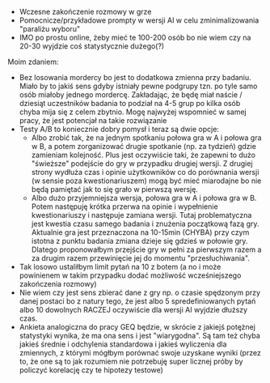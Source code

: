 - Wczesne zakończenie rozmowy w grze
- Pomocnicze/przykładowe prompty w wersji AI w celu zminimalizowania "paraliżu wyboru"
- IMO po prostu online, żeby mieć te 100-200 osób bo nie wiem czy na 20-30 wyjdzie coś statystycznie dużego(?)

Moim zdaniem:
- Bez losowania mordercy bo jest to dodatkowa zmienna przy badaniu. Miało by to jakiś sens gdyby istniały pewne podgrupy tzn. po tyle samo osób miałoby jednego mordercę. Zakładając, że będę miał naście / dziesiąt uczestników badania to podział na 4-5 grup po kilka osób chyba mija się z celem zbytnio. Mogę najwyżej wspomnieć w samej pracy, że jest potencjał na takie rozwiązanie
- Testy A/B to koniecznie dobry pomysł i teraz są dwie opcje:
	- Albo zrobić tak, że na jednym spotkaniu połowa gra w A i połowa gra w B, a potem zorganizować drugie spotkanie (np. za tydzień) gdzie zamieniam kolejność. Plus jest oczywiście taki, że zapewni to dużo "świeższe" podejście do gry w przypadku drugiej wersji. Z drugiej strony wydłuża czas i opinie użytkowników co do porównania wersji (w sensie poza kwestionariuszem) mogą być mieć miarodajne bo nie będą pamiętać jak to się grało w pierwszą wersję.
	- Albo dużo przyjemniejsza wersja, połowa gra w A i połowa gra w B. Potem następuję krótka przerwa na opinie i wypełnienie kwestionariuszy i następuje zamiana wersji. Tutaj problematyczna jest kwestia czasu samego badania i znużenia początkową fazą gry. Aktualnie gra jest przeznaczona na 10-15min (CHYBA) przy czym istotna z punktu badania zmiana dzieje się gdzieś w połowie gry. Dlatego proponowałbym przejście gry w pełni za pierwszym razem a za drugim razem przewinięcie jej do momentu "przesłuchiwania".
- Tak losowo ustaliłbym limit pytań na 10 z botem (a no i może powinienem w takim przypadku dodać możliwość wcześniejszego zakończenia rozmowy)
- Nie wiem czy jest sens zbierać dane z gry np. o czasie spędzonym przy danej postaci bo z natury tego, że jest albo 5 spredefiniowanych pytań albo 10 dowolnych RACZEJ oczywiście dla wersji AI wyjdzie dłuższy czas.
- Ankieta analogiczna do pracy GEQ będzie, w skrócie z jakiejś potężnej statystyki wynika, że ma ona sens i jest "wiarygodna". Są tam też chyba jakieś średnie i odchylenia standardowa i jakieś wyliczenia dla zmiennych, z którymi mógłbym porównać swoje uzyskane wyniki (przez to, że one są to jak rozumiem nie potrzebuję super licznej próby by policzyć korelację czy te hipotezy testowe)